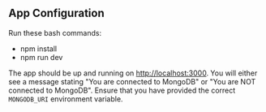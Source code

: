 ## App Configuration

Run these bash commands:

- npm install
- npm run dev

The app should be up and running on [http://localhost:3000](http://localhost:3000).
You will either see a message stating "You are connected to MongoDB" or "You are NOT connected to MongoDB". Ensure that you have provided the correct `MONGODB_URI` environment variable.

